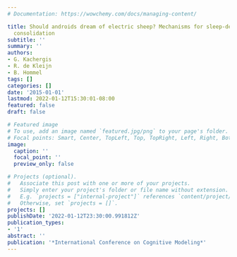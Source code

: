 ```yaml
---
# Documentation: https://wowchemy.com/docs/managing-content/

title: Should androids dream of electric sheep? Mechanisms for sleep-dependent memory
  consolidation
subtitle: ''
summary: ''
authors:
- G. Kachergis
- R. de Kleijn
- B. Hommel
tags: []
categories: []
date: '2015-01-01'
lastmod: 2022-01-12T15:30:01-08:00
featured: false
draft: false

# Featured image
# To use, add an image named `featured.jpg/png` to your page's folder.
# Focal points: Smart, Center, TopLeft, Top, TopRight, Left, Right, BottomLeft, Bottom, BottomRight.
image:
  caption: ''
  focal_point: ''
  preview_only: false

# Projects (optional).
#   Associate this post with one or more of your projects.
#   Simply enter your project's folder or file name without extension.
#   E.g. `projects = ["internal-project"]` references `content/project/deep-learning/index.md`.
#   Otherwise, set `projects = []`.
projects: []
publishDate: '2022-01-12T23:30:00.991812Z'
publication_types:
- '1'
abstract: ''
publication: '*International Conference on Cognitive Modeling*'
---
```

